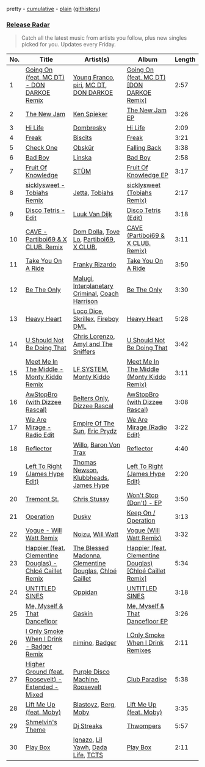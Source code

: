 pretty - [cumulative](/playlists/cumulative/Release%20Radar.md) - [plain](/playlists/plain/37i9dQZEVXbsudmxBFKW7G) ([githistory](https://github.githistory.xyz/vitokorn/spotify-playlist-archive/blob/master/playlists/plain/37i9dQZEVXbsudmxBFKW7G))
### [Release Radar](https://open.spotify.com/playlist/37i9dQZEVXbsudmxBFKW7G)

> Catch all the latest music from artists you follow, plus new singles picked for you. Updates every Friday.

| No. | Title | Artist(s) | Album | Length |
|---|---|---|---|---|
| 1 | [Going On (feat. MC DT) - DON DARKOE Remix](https://open.spotify.com/track/46Orkvin6ttKO7aFNr0dl7) | [Young Franco](https://open.spotify.com/artist/6mK0vAO13gT8jWYANyoXAl), [piri](https://open.spotify.com/artist/4DpmPt7gfAAq7WEx0E1X8s), [MC DT](https://open.spotify.com/artist/4cHj4iJzUsjzbEbZLuojl6), [DON DARKOE](https://open.spotify.com/artist/5JcJbx4RwpNjGP18K2V6Ql) | [Going On (feat. MC DT) [DON DARKOE Remix]](https://open.spotify.com/album/1JiwGuww69IWUiOf4PrW4n) | 2:57 |
| 2 | [The New Jam](https://open.spotify.com/track/7gbj2NPwqPt8aRnjC2cfhX) | [Ken Spieker](https://open.spotify.com/artist/1hFWjKEaPnMKiM73jlEIt2) | [The New Jam EP](https://open.spotify.com/album/3VCOxyEDj3yyLz1ahaRfQN) | 3:26 |
| 3 | [Hi Life](https://open.spotify.com/track/2MGlHVQuVb7L3wAxcvBhWF) | [Dombresky](https://open.spotify.com/artist/2GVtgxcx7jg5xVCZsIHSGN) | [Hi Life](https://open.spotify.com/album/4LW3veJas26r01Y7dDLQfB) | 2:09 |
| 4 | [Freak](https://open.spotify.com/track/5XXriU0XC0HPH60GIJYpIA) | [Biscits](https://open.spotify.com/artist/052B9SONfhoScw7dgYWw5o) | [Freak](https://open.spotify.com/album/1bPzfiNL4MaiHWD9bxknaO) | 3:21 |
| 5 | [Check One](https://open.spotify.com/track/7JI4W4fvPwzoPGcRSKYeHw) | [Obskür](https://open.spotify.com/artist/29MTNlaVntQaQiDyj8KGwx) | [Falling Back](https://open.spotify.com/album/1PNLHxshVVuPtCQgY7tWGo) | 3:38 |
| 6 | [Bad Boy](https://open.spotify.com/track/6JHLEqlfiQDVJ0SbSsZIyL) | [Linska](https://open.spotify.com/artist/5f7jxYF5js7lD5lMyIPUBq) | [Bad Boy](https://open.spotify.com/album/1TEKWGE5byHlJaed68p4BN) | 2:58 |
| 7 | [Fruit Of Knowledge](https://open.spotify.com/track/4L3AcqZmVo7sKoH4BAhurm) | [STÜM](https://open.spotify.com/artist/2voP6uZbMR9fJ49e8HE9Fd) | [Fruit Of Knowledge EP](https://open.spotify.com/album/1IUitXyds4l7KJRGzvYx6R) | 3:17 |
| 8 | [sicklysweet - Tobiahs Remix](https://open.spotify.com/track/4Bl7u2Q9Tj3VQn89i3aNYm) | [Jetta](https://open.spotify.com/artist/51V0E9ipJyIj7yFDkaLx96), [Tobiahs](https://open.spotify.com/artist/4eHzBO6qaL2wt35kENSbTs) | [sicklysweet (Tobiahs Remix)](https://open.spotify.com/album/3hCHGxMG8nSjjdCdlEZtBh) | 2:17 |
| 9 | [Disco Tetris - Edit](https://open.spotify.com/track/2gVJTQbla9i7bxnKdLiu45) | [Luuk Van Dijk](https://open.spotify.com/artist/1KFfk3NtblIJtGEqyiR31t) | [Disco Tetris (Edit)](https://open.spotify.com/album/6qv9cgmk8pQ8Lu6xkAHBg2) | 3:18 |
| 10 | [CAVE - Partiboi69 & X CLUB. Remix](https://open.spotify.com/track/3G8v8bUaefnLn5BRWSSb1i) | [Dom Dolla](https://open.spotify.com/artist/205i7E8fNVfojowcQSfK9m), [Tove Lo](https://open.spotify.com/artist/4NHQUGzhtTLFvgF5SZesLK), [Partiboi69](https://open.spotify.com/artist/0CutULGVZ24wOr1HHYoEOL), [X CLUB.](https://open.spotify.com/artist/4CYPaFp9yDrNduNptv0DPQ) | [CAVE (Partiboi69 & X CLUB. Remix)](https://open.spotify.com/album/4o1KIagUFPxvmvsObnRLvT) | 3:11 |
| 11 | [Take You On A Ride](https://open.spotify.com/track/0EHYJC5x9CNKumQe8WJA6k) | [Franky Rizardo](https://open.spotify.com/artist/2UgphhGSlC9QWgaZWUOCkl) | [Take You On A Ride](https://open.spotify.com/album/5toTQhxSjfy0rMaqbOBajk) | 3:50 |
| 12 | [Be The Only](https://open.spotify.com/track/2WkQHb5B2D2iuA8N6yuDPS) | [Malugi](https://open.spotify.com/artist/50udUOTR7dQUgyPwPuCLM6), [Interplanetary Criminal](https://open.spotify.com/artist/6uJ51uV5rYzu1MJkC4CceI), [Coach Harrison](https://open.spotify.com/artist/40DuSzxFswBymk0cjFnuqL) | [Be The Only](https://open.spotify.com/album/5gIaxf4PYVDsJovHklrbtu) | 3:30 |
| 13 | [Heavy Heart](https://open.spotify.com/track/0tI2NvbF31oQNop2UeIvsC) | [Loco Dice](https://open.spotify.com/artist/4rbw4Z9Hjn6n9x5oYzZe7P), [Skrillex](https://open.spotify.com/artist/5he5w2lnU9x7JFhnwcekXX), [Fireboy DML](https://open.spotify.com/artist/75VKfyoBlkmrJFDqo1o2VY) | [Heavy Heart](https://open.spotify.com/album/7eNj0dNMVR2mH1E6sqhEtg) | 5:28 |
| 14 | [U Should Not Be Doing That](https://open.spotify.com/track/3IRUnD7KOB6rSoEsxBG5oC) | [Chris Lorenzo](https://open.spotify.com/artist/7tm9Tuc70geXOOyKhtZHIj), [Amyl and The Sniffers](https://open.spotify.com/artist/3NqV2DJoAWsjl787bWaHW7) | [U Should Not Be Doing That](https://open.spotify.com/album/7mxUMtwfCoClzqAB7a4wh3) | 3:42 |
| 15 | [Meet Me In The Middle - Monty Kiddo Remix](https://open.spotify.com/track/5ImFaxA67BYvrroI0RWo8L) | [LF SYSTEM](https://open.spotify.com/artist/0HxX6imltnNXJyQhu4nsiO), [Monty Kiddo](https://open.spotify.com/artist/2hUodM79etRBN9x06kpmQy) | [Meet Me In The Middle (Monty Kiddo Remix)](https://open.spotify.com/album/7GKRJobHqMzGYWOnSQ2iDK) | 3:11 |
| 16 | [AwStopBro (with Dizzee Rascal)](https://open.spotify.com/track/22J84Pk8YIi7OusnvPBZtw) | [Belters Only](https://open.spotify.com/artist/1H1sDUWSlytzifZTDpKgUA), [Dizzee Rascal](https://open.spotify.com/artist/0gusqTJKxtU1UTmNRMHZcv) | [AwStopBro (with Dizzee Rascal)](https://open.spotify.com/album/4FNH9CF6bra34wW8l6H4x5) | 3:08 |
| 17 | [We Are Mirage - Radio Edit](https://open.spotify.com/track/64guoV5V5VYkaSAA1vVua9) | [Empire Of The Sun](https://open.spotify.com/artist/67hb7towEyKvt5Z8Bx306c), [Eric Prydz](https://open.spotify.com/artist/5sm0jQ1mq0dusiLtDJ2b4R) | [We Are Mirage (Radio Edit)](https://open.spotify.com/album/3mSm2Ib3z7JaA7eTGARUd8) | 3:22 |
| 18 | [Reflector](https://open.spotify.com/track/4SAQxw91FoFZiRujoYcuRU) | [Willo](https://open.spotify.com/artist/7ssD6eT1Te3ugcd1noTNLA), [Baron Von Trax](https://open.spotify.com/artist/0fwVrpm40ibmSV0BNqbQgT) | [Reflector](https://open.spotify.com/album/7gO5NLvy6yH1twMkKZc3rd) | 4:40 |
| 19 | [Left To Right (James Hype Edit)](https://open.spotify.com/track/0Ey54LmdxIxdXQSqG2LsZW) | [Thomas Newson](https://open.spotify.com/artist/66MrdPDHTjnnMOTBmC81q5), [Klubbheads](https://open.spotify.com/artist/2j9KNQNo5B2mQ1isoa0eIe), [James Hype](https://open.spotify.com/artist/43BxCL6t4c73BQnIJtry5v) | [Left To Right (James Hype Edit)](https://open.spotify.com/album/5EIOrgM3MJD1VsH9c3oRon) | 2:20 |
| 20 | [Tremont St.](https://open.spotify.com/track/2AWJOyP836ljBJ6CqrBL94) | [Chris Stussy](https://open.spotify.com/artist/3BxjasMelf9pKaE4f7Y0So) | [Won't Stop (Don't) - EP](https://open.spotify.com/album/01JyRXCJqCSxv11m2dawWj) | 3:50 |
| 21 | [Operation](https://open.spotify.com/track/7FMQvjo1AK4kWr5dE4s94F) | [Dusky](https://open.spotify.com/artist/5gqoUf9vKKv96b1c0GBKwu) | [Keep On / Operation](https://open.spotify.com/album/51pDBwHrfZ62Dq8XVjgXFF) | 3:13 |
| 22 | [Vogue - Will Watt Remix](https://open.spotify.com/track/1ZkU9H7b4qzRXZv7PucOmP) | [Noizu](https://open.spotify.com/artist/3VRyybsQu0MDG0F2LBxnv7), [Will Watt](https://open.spotify.com/artist/01GObtyNNir2fl1CBUMwyq) | [Vogue (Will Watt Remix)](https://open.spotify.com/album/0ztkOCQp75vjGk9BNtAvWY) | 3:32 |
| 23 | [Happier (feat. Clementine Douglas) - Chloé Caillet Remix](https://open.spotify.com/track/54p6Ic8vkvyYsxT1At2wpF) | [The Blessed Madonna](https://open.spotify.com/artist/4TvhRzxIL1le2PWCeUqxQw), [Clementine Douglas](https://open.spotify.com/artist/4DWuml4Jf6K81b5rAPwMb6), [Chloé Caillet](https://open.spotify.com/artist/68ywCN6ZpInbcilOfLBa3a) | [Happier (feat. Clementine Douglas) [Chloé Caillet Remix]](https://open.spotify.com/album/4NzM5LygYw2y94mfu1GD4o) | 5:34 |
| 24 | [UNTITLED SINES](https://open.spotify.com/track/616fgoQPjrNSdLp5KB4vG0) | [Oppidan](https://open.spotify.com/artist/338p7qzZTDJSHJzSjIZMFK) | [UNTITLED SINES](https://open.spotify.com/album/5jtPHjJVML1jP5WgiGK9zn) | 3:18 |
| 25 | [Me, Myself & That Dancefloor](https://open.spotify.com/track/3zGcP713ZPe6OYGlOWYpKu) | [Gaskin](https://open.spotify.com/artist/17uIxPZilMlZt3g31mL4sm) | [Me, Myself & That Dancefloor EP](https://open.spotify.com/album/6hkRPAZb0cjySkQeSPoNPa) | 3:26 |
| 26 | [I Only Smoke When I Drink - Badger Remix](https://open.spotify.com/track/1NeKGzcnnQi6kD20pdBwU1) | [nimino](https://open.spotify.com/artist/5x0R3zoC09GMiRJomoexLV), [Badger](https://open.spotify.com/artist/4mnrcwjD8rgFeOzvXmkcw3) | [I Only Smoke When I Drink Remixes](https://open.spotify.com/album/49SdiGWkN6XqxoYeQPHRzd) | 2:11 |
| 27 | [Higher Ground (feat. Roosevelt) - Extended - Mixed](https://open.spotify.com/track/79P7mUy2I1YFFdRebRvwTk) | [Purple Disco Machine](https://open.spotify.com/artist/2WBJQGf1bT1kxuoqziH5g4), [Roosevelt](https://open.spotify.com/artist/4AQrqVz6BYwy29iMxcGtx7) | [Club Paradise](https://open.spotify.com/album/0VWtu79VmsHBYus6gfrboH) | 5:38 |
| 28 | [Lift Me Up (feat. Moby)](https://open.spotify.com/track/1J74X8rQajxmXyJ1N6sF3P) | [Blastoyz](https://open.spotify.com/artist/6WLP1sraOcF3Gaxp7xBa4p), [Berg](https://open.spotify.com/artist/2r7sssoF6zZbPOG0U0YOem), [Moby](https://open.spotify.com/artist/3OsRAKCvk37zwYcnzRf5XF) | [Lift Me Up (feat. Moby)](https://open.spotify.com/album/7m8lcfk9BYuSx2I4dqDfv7) | 3:35 |
| 29 | [Shmelvin's Theme](https://open.spotify.com/track/2cNslDkpgPXPMblWyDFbi6) | [Dj Streaks](https://open.spotify.com/artist/67YkGjtw8rmC6Ck0GmoxFA) | [Thwompers](https://open.spotify.com/album/60dOb2opTHReRPUOEDXzJ4) | 5:57 |
| 30 | [Play Box](https://open.spotify.com/track/6bMWeNBvZmPbfZ8mrULx9k) | [Ignazo](https://open.spotify.com/artist/6MrcjgGyJ3uOoL6Ee7b8nb), [Lil Yawh](https://open.spotify.com/artist/50vMVpuLqxVjxvO84cgKRW), [Dada Life](https://open.spotify.com/artist/00sAT5YX8W3xNd1EuqyHw9), [TCTS](https://open.spotify.com/artist/1mFGfrveXbpolppPgO29Io) | [Play Box](https://open.spotify.com/album/4xUgdko17O0NkwuTxXj0wM) | 2:11 |